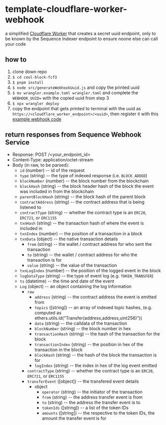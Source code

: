 # template-cloudflare-worker-webhook
a simplified [Cloudflare Worker](cloudflare.com) that creates a secret uuid endpoint, only to be known by the Sequence Indexer endpoint to ensure noone else can call your code

## how to
1. clone down repo
2. `$ cd cool-block-fcf3`
3. `$ pnpm install`
4. `$ node src/generateWebhookUuid.js` and copy the printed uuid
5. `$ mv wrangler.example.toml wrangler.toml` and complete the `WEBHOOK_UUID=` with the copied uuid from step 3
6. `$ npx wrangler deploy`
7. copy the endpoint that gets printed to terminal with the uuid as `https://<cloudflare_worker_endpoint>/<uuid>`, then register it with this [example webhook code](https://docs.sequence.xyz/api/indexer/examples/webhook-listener) 

## return responses from Sequence Webhook Service
* Response: POST /<your_endpoint_id>
* Content-Type: application/octet-stream
* Body (in raw, to be parsed):
    * `id` (number) -- id of the request
    * `type` (string) -- the type of indexed response (i.e. `BLOCK_ADDED`)
    * `blockNumber` (number) -- the block number from the blockchain
    * `blockHash` (string) -- the block header hash of the block the event was included in from the blockchain
    * `parentBlockHash` (string) -- the block hash of the parent block
    * `contractAddress` (string) -- the contract address that is being listened to
    * `contractType` (string) -- whether the contract type is an `ERC20`, `ERC721`, or `ERC1155`
    * `txnHash` (string) -- the transaction hash of where the event is included in
    * `txnIndex` (number) -- the position of a transaction in a block
    * `txnData` (object) -- the native transaction details
        * `from` (string) -- the wallet / contract address for who sent the transaction
        * `to` (string) -- the wallet / contract address for who the transaction is for
        * `value` (string) -- the value of the transaction
    * `txnLogIndex` (number) -- the position of the logged event in the block
    * `logDataType` (string) -- the type of event log (e.g. `TOKEN_TRANSFER`)
    * `ts` (datetime) -- the time and date of the event
    * `Log` (object) -- an object containing the log information
        * `raw`
            * `address` (string) -- the contract address the event is emitted from
            * `topics` ([string]) -- an array of indexed topic hashes, (e.g. computed as ethers.utils.id("Transfer(address,address,uint256)"))
            * `data` (string) -- the calldata of the transaction
            * `blockNumber` (string) -- the block number in hex
            * `transactionHash` (string) -- the hash of the transaction for the block
            * `transactionIndex` (string) -- the position in hex of the transaction in the block
            * `blockHash` (string) -- the hash of the block the transaction is for
            * `logIndex` (string) -- the index in hex of the log event emitted
        * `contractType` (string) -- whether the contract type is an `ERC20`, `ERC721`, or `ERC1155`
        * `transferEvent` ([object]) -- the transfered event details
            * object
                * `operator` (string) -- the initiator of the transaction
                * `from` (string) -- the address transfer event is from
                * `to` (string) -- the address the transfer event is to
                * `tokenIds` ([string]) -- a list of the token IDs
                * `amounts` ([string]) -- the respective to the token IDs, the amount the transfer event is for